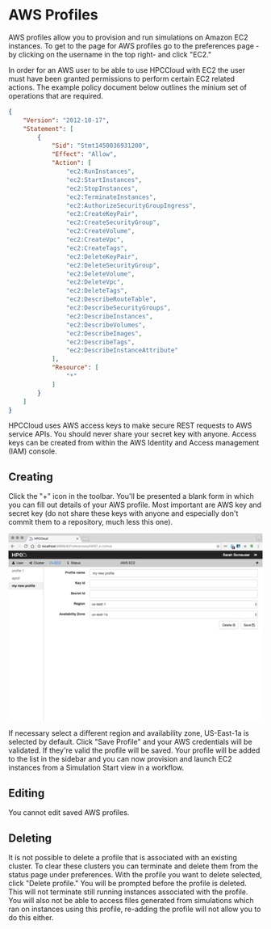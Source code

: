 # AWS Profiles

AWS profiles allow you to provision and run simulations on Amazon EC2 instances. To get to the page for AWS profiles go to the preferences page -by clicking on the username in the top right- and click "EC2."

In order for an AWS user to be able to use HPCCloud with EC2 the user must have
been granted permissions to perform certain EC2 related actions. The example
policy document below outlines the minium set of operations that are required.

```json
{
    "Version": "2012-10-17",
    "Statement": [
        {
            "Sid": "Stmt1450036931200",
            "Effect": "Allow",
            "Action": [
                "ec2:RunInstances",
                "ec2:StartInstances",
                "ec2:StopInstances",
                "ec2:TerminateInstances",
                "ec2:AuthorizeSecurityGroupIngress",
                "ec2:CreateKeyPair",
                "ec2:CreateSecurityGroup",
                "ec2:CreateVolume",
                "ec2:CreateVpc",
                "ec2:CreateTags",
                "ec2:DeleteKeyPair",
                "ec2:DeleteSecurityGroup",
                "ec2:DeleteVolume",
                "ec2:DeleteVpc",
                "ec2:DeleteTags",
                "ec2:DescribeRouteTable",
                "ec2:DescribeSecurityGroups",
                "ec2:DescribeInstances",
                "ec2:DescribeVolumes",
                "ec2:DescribeImages",
                "ec2:DescribeTags",
                "ec2:DescribeInstanceAttribute"
            ],
            "Resource": [
                "*"
            ]
        }
    ]
}
```

HPCCloud uses AWS access keys to make secure REST requests to AWS service APIs.
You should never share your secret key with anyone. Access keys can be created
from within the AWS Identity and Access management (IAM) console.

## Creating

Click the "+" icon in the toolbar. You'll be presented a blank form in which you can fill out details of your AWS profile. Most important are AWS key and secret key (do not share these keys with anyone and especially don't commit them to a repository, much less this one). 

![aws preferences page](images/prefs-aws.png)

If necessary select a different region and availability zone, US-East-1a is selected by default. Click "Save Profile" and your AWS credentials will be validated. If they're valid the profile will be saved. Your profile will be added to the list in the sidebar and you can now provision and launch EC2 instances from a Simulation Start view in a workflow.

## Editing

You cannot edit saved AWS profiles.

## Deleting

It is not possible to delete a profile that is associated with an existing cluster. To clear these clusters you can terminate and delete them from the status page under preferences. With the profile you want to delete selected, click "Delete profile." You will be prompted before the profile is deleted. This will not terminate still running instances associated with the profile. You will also not be able to access files generated from simulations which ran on instances using this profile, re-adding the profile will not allow you to do this either.
